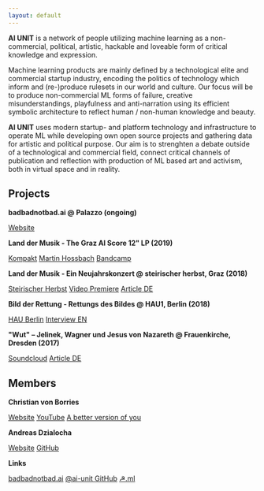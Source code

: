 ```yaml
---
layout: default
---
```


**AI UNIT** is a network of people utilizing machine learning as a non-commercial, political, artistic, hackable and loveable form of critical knowledge and expression.

Machine learning products are mainly defined by a technological elite and commercial startup industry, encoding the politics of technology which inform and (re-)produce rulesets in our world and culture. Our focus will be to produce non-commercial ML forms of failure, creative misunderstandings, playfulness and anti-narration using its efficient symbolic architecture to reflect human / non-human knowledge and beauty.

**AI UNIT** uses modern startup- and platform technology and infrastructure to operate ML while developing own open source projects and gathering data for artistic and political purpose. Our aim is to strenghten a debate outside of a technological and commercial field, connect critical channels of publication and reflection with production of ML based art and activism, both in virtual space and in reality.

## Projects

**badbadnotbad.ai @ Palazzo (ongoing)**

[Website](http://badbadnotbad.ai/)

**Land der Musik - The Graz AI Score 12" LP (2019)**

[Kompakt](https://kompakt.fm/releases/land_der_musik_the_graz_ai_score)
[Martin Hossbach](http://www.martinhossbach.com/releases/aiunit/)
[Bandcamp](https://hyperdelia.bandcamp.com/album/land-der-musik-the-graz-ai-score)

**Land der Musik - Ein Neujahrskonzert @ steirischer herbst, Graz (2018)**

[Steirischer Herbst](https://2018.steirischerherbst.at/en/volksfronten/artist/christian-von-borries)
[Video Premiere](https://www.steirischerherbst.at/de/videos/705/christian-von-borries)
[Article DE](https://www.deutschlandfunk.de/land-der-musik-von-christian-von-borries-das-anti.1993.de.html?dram:article_id=430011)

**Bild der Rettung - Rettungs des Bildes @ HAU1, Berlin (2018)**

[HAU Berlin](https://www.hebbel-am-ufer.de/programm/pdetail/lesage-bild-der-rettung/)
[Interview EN](https://www.springerin.at/2016/4/my-kingdom-my-rules/)

**"Wut" – Jelinek, Wagner und Jesus von Nazareth @ Frauenkirche, Dresden (2017)**

[Soundcloud](https://soundcloud.com/andreasdzialocha/sets/wut-ai-orchestra-score)
[Article DE](https://www.deutschlandfunkkultur.de/elfriede-jelineks-wut-in-der-frauenkirche-in-dresden-ein.1013.de.html?dram:article_id=389000)

## Members

**Christian von Borries**

[Website](http://masseundmacht.com/)
[YouTube](https://www.youtube.com/user/masseundmacht/videos)
[A better version of you](http://www.abetterversionofyou.tech/)

**Andreas Dzialocha**

[Website](https://andreasdzialocha.com/)
[GitHub](https://github.com/adzialocha/)

**Links**

[badbadnotbad.ai](https://badbadnotbad.ai)
[@ai-unit GitHub](https://github.com/ai-unit/)
[☭.ml](https://☭.ml)

